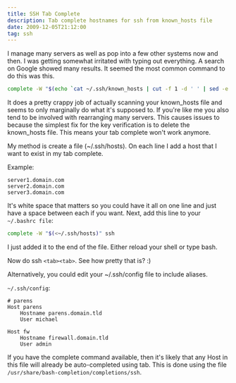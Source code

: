 ```yaml
---
title: SSH Tab Complete
description: Tab complete hostnames for ssh from known_hosts file
date: 2009-12-05T21:12:00
tag: ssh
---
```


I manage many servers as well as pop into a few other systems now and
then. I was getting somewhat irritated with typing out everything. A
search on Google showed many results. It seemed the most common command
to do this was this.

```sh
complete -W "$(echo `cat ~/.ssh/known_hosts | cut -f 1 -d ' ' | sed -e s/,.*//g | uniq | grep -v "\["`;)" ssh
```

It does a pretty crappy job of actually scanning your known\_hosts file
and seems to only marginally do what it's supposed to. If you're like me
you also tend to be involved with rearranging many servers. This causes
issues to because the simplest fix for the key verification is to delete
the known\_hosts file. This means your tab complete won't work anymore.

My method is create a file (~/.ssh/hosts). On each line I add a host
that I want to exist in my tab complete.

Example:
```
server1.domain.com
server2.domain.com
server3.domain.com
```

It's white space that matters so you could have it all on one line and
just have a space between each if you want. Next, add this line to your
``~/.bashrc file``:
```sh
complete -W "$(<~/.ssh/hosts)" ssh
```

I just added it to the end of the file. Either reload your shell or type
bash.

Now do ssh ``<tab><tab>``. See how pretty that is? :)

Alternatively, you could edit your ~/.ssh/config file to include aliases.

``~/.ssh/config``:
```
# parens
Host parens
    Hostname parens.domain.tld
    User michael

Host fw
    Hostname firewall.domain.tld
    User admin
```

If you have the complete command available, then it's likely that any Host in
this file will already be auto-completed using tab. This is done using the file
``/usr/share/bash-completion/completions/ssh``.
